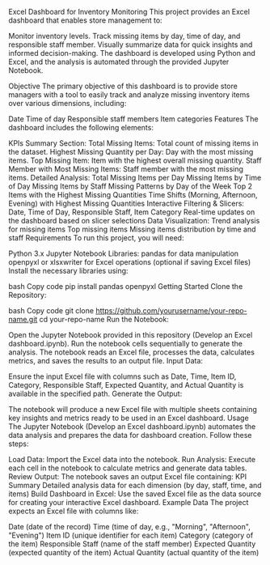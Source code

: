 Excel Dashboard for Inventory Monitoring
This project provides an Excel dashboard that enables store management to:

Monitor inventory levels.
Track missing items by day, time of day, and responsible staff member.
Visually summarize data for quick insights and informed decision-making.
The dashboard is developed using Python and Excel, and the analysis is automated through the provided Jupyter Notebook.

Objective
The primary objective of this dashboard is to provide store managers with a tool to easily track and analyze missing inventory items over various dimensions, including:

Date
Time of day
Responsible staff members
Item categories
Features
The dashboard includes the following elements:

KPIs Summary Section:
Total Missing Items: Total count of missing items in the dataset.
Highest Missing Quantity per Day: Day with the most missing items.
Top Missing Item: Item with the highest overall missing quantity.
Staff Member with Most Missing Items: Staff member with the most missing items.
Detailed Analysis:
Total Missing Items per Day
Missing Items by Time of Day
Missing Items by Staff
Missing Patterns by Day of the Week
Top 2 Items with the Highest Missing Quantities
Time Shifts (Morning, Afternoon, Evening) with Highest Missing Quantities
Interactive Filtering & Slicers:
Date, Time of Day, Responsible Staff, Item Category
Real-time updates on the dashboard based on slicer selections
Data Visualization:
Trend analysis for missing items
Top missing items
Missing items distribution by time and staff
Requirements
To run this project, you will need:

Python 3.x
Jupyter Notebook
Libraries:
pandas for data manipulation
openpyxl or xlsxwriter for Excel operations (optional if saving Excel files)
Install the necessary libraries using:

bash
Copy code
pip install pandas openpyxl
Getting Started
Clone the Repository:

bash
Copy code
git clone https://github.com/yourusername/your-repo-name.git
cd your-repo-name
Run the Notebook:

Open the Jupyter Notebook provided in this repository (Develop an Excel dashboard.ipynb).
Run the notebook cells sequentially to generate the analysis.
The notebook reads an Excel file, processes the data, calculates metrics, and saves the results to an output file.
Input Data:

Ensure the input Excel file with columns such as Date, Time, Item ID, Category, Responsible Staff, Expected Quantity, and Actual Quantity is available in the specified path.
Generate the Output:

The notebook will produce a new Excel file with multiple sheets containing key insights and metrics ready to be used in an Excel dashboard.
Usage
The Jupyter Notebook (Develop an Excel dashboard.ipynb) automates the data analysis and prepares the data for dashboard creation. Follow these steps:

Load Data: Import the Excel data into the notebook.
Run Analysis: Execute each cell in the notebook to calculate metrics and generate data tables.
Review Output: The notebook saves an output Excel file containing:
KPI Summary
Detailed analysis data for each dimension (by day, staff, time, and items)
Build Dashboard in Excel: Use the saved Excel file as the data source for creating your interactive Excel dashboard.
Example Data
The project expects an Excel file with columns like:

Date (date of the record)
Time (time of day, e.g., "Morning", "Afternoon", "Evening")
Item ID (unique identifier for each item)
Category (category of the item)
Responsible Staff (name of the staff member)
Expected Quantity (expected quantity of the item)
Actual Quantity (actual quantity of the item)
